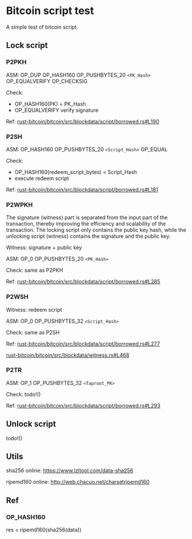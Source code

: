 # Bitcoin script test

A simple test of bitcoin script. 

## Lock script

### P2PKH

ASM: OP_DUP OP_HASH160 OP_PUSHBYTES_20 `<PK_Hash>` OP_EQUALVERIFY OP_CHECKSIG

Check:
* OP_HASH160(PK) = PK_Hash
* OP_EQUALVERIFY verify signature

Ref: [rust-bitcoin/bitcoin/src/blockdata/script/borrowed.rs#L190](https://github.com/rust-bitcoin/rust-bitcoin/blob/5cca2f271d04141e1ec7d28cc07add8f2bc9b404/bitcoin/src/blockdata/script/borrowed.rs#L190)


### P2SH

ASM: OP_HASH160 OP_PUSHBYTES_20 `<Script_Hash>` OP_EQUAL

Check:
* OP_HASH160(redeem_script_bytes) = Script_Hash
* execute redeem script

Ref: [rust-bitcoin/bitcoin/src/blockdata/script/borrowed.rs#L181](https://github.com/rust-bitcoin/rust-bitcoin/blob/5cca2f271d04141e1ec7d28cc07add8f2bc9b404/bitcoin/src/blockdata/script/borrowed.rs#L181)

### P2WPKH

The signature (witness) part is separated from the input part of the transaction, thereby improving the efficiency and scalability of the transaction. The locking script only contains the public key hash, while the unlocking script (witness) contains the signature and the public key.

Witness: signature + public key

ASM: OP_0 OP_PUSHBYTES_20 `<PK_Hash>`

Check: same as P2PKH

Ref: [rust-bitcoin/bitcoin/src/blockdata/script/borrowed.rs#L285](https://github.com/rust-bitcoin/rust-bitcoin/blob/5cca2f271d04141e1ec7d28cc07add8f2bc9b404/bitcoin/src/blockdata/script/borrowed.rs#L285)

### P2WSH

Witness: redeem script

ASM: OP_0 OP_PUSHBYTES_32 `<Script_Hash>`

Check: same as P2SH

Ref: 
[rust-bitcoin/bitcoin/src/blockdata/script/borrowed.rs#L277](https://github.com/rust-bitcoin/rust-bitcoin/blob/5cca2f271d04141e1ec7d28cc07add8f2bc9b404/bitcoin/src/blockdata/script/borrowed.rs#L277)

[rust-bitcoin/bitcoin/src/blockdata/witness.rs#L468](https://github.com/rust-bitcoin/rust-bitcoin/blob/5cca2f271d04141e1ec7d28cc07add8f2bc9b404/bitcoin/src/blockdata/witness.rs#L468)

### P2TR

ASM: OP_1 OP_PUSHBYTES_32 `<Taproot_PK>`

Check: todo!()

Ref: [rust-bitcoin/bitcoin/src/blockdata/script/borrowed.rs#L293](https://github.com/rust-bitcoin/rust-bitcoin/blob/5cca2f271d04141e1ec7d28cc07add8f2bc9b404/bitcoin/src/blockdata/script/borrowed.rs#L293)

## Unlock script

todo!()

## Utils 

sha256 online: https://www.lzltool.com/data-sha256

ripemd160 online: http://web.chacuo.net/charsetripemd160


## Ref

### OP_HASH160

res = ripemd160(sha256(data))
